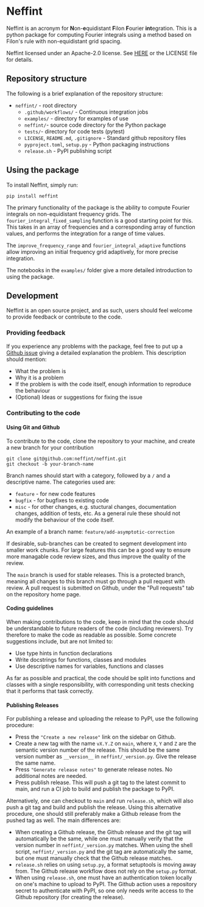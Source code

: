 # Neffint
Neffint is an acronym for **N**on-**e**quidistant **F**ilon **F**ourier **int**egration. This is a python package for computing Fourier integrals using a method based on Filon's rule with non-equidistant grid spacing.

Neffint licensed under an Apache-2.0 license. See [HERE](https://www.apache.org/licenses/LICENSE-2.0) or the LICENSE file for details.

## Repository structure

The following is a brief explanation of the repository structure:

- `neffint/` - root directory
    - `.github/workflows/` - Continuous integration jobs
    - `examples/` - directory for examples of use
    - `neffint/`- source code directory for the Python package
    - `tests/`- directory for code tests (pytest)
    - `LICENSE`, `README.md`, `.gitignore` - Standard github repository files
    - `pyproject.toml`, `setup.py` - Python packaging instructions
    - `release.sh` - PyPI publishing script

## Using the package

To install Neffint, simply run:

    pip install neffint

The primary functionality of the package is the ability to compute Fourier integrals on non-equidistant frequency grids. The `fourier_integral_fixed_sampling` function is a good starting point for this. This takes in an array of frequencies and a corresponding array of function values, and performs the integration for a range of time values.

The `improve_frequency_range` and `fourier_integral_adaptive` functions allow improving an initial frequency grid adaptively, for more precise integration.

The notebooks in the `examples/` folder give a more detailed introduction to using the package.

## Development

Neffint is an open source project, and as such, users should feel welcome to provide feedback or contribute to the code.

### Providing feedback

If you experience any problems with the package, feel free to put up a [Github issue](https://github.com/neffint/neffint/issues) giving a detailed explanation the problem. This description should mention:

- What the problem is
- Why it is a problem
- If the problem is with the code itself, enough information to reproduce the behaviour
- (Optional) Ideas or suggestions for fixing the issue

### Contributing to the code

#### Using Git and Github

To contribute to the code, clone the repository to your machine, and create a new branch for your contribution

    git clone git@github.com:neffint/neffint.git
    git checkout -b your-branch-name

Branch names should start with a category, followed by a `/` and a descriptive name. The categories used are:
- `feature` - for new code features
- `bugfix` - for bugfixes to existing code
- `misc` - for other changes, e.g. stuctural changes, documentation changes, addition of tests, etc. As a general rule these should not modify the behaviour of the code itself.

An example of a branch name: `feature/add-asymptotic-correction`

If desirable, sub-branches can be created to segment development into smaller work chunks. For large features this can be a good way to ensure more managable code review sizes, and thus improve the quality of the review.

The `main` branch is used for stable releases. This is a protected branch, meaning all changes to this branch must go through a pull request with review. A pull request is submitted on Github, under the "Pull requests" tab on the repository home page.

#### Coding guidelines

When making contributions to the code, keep in mind that the code should be understandable to future readers of the code (including reviewers). Try therefore to make the code as readable as possible. Some concrete suggestions include, but are not limited to:
- Use type hints in function declarations
- Write docstrings for functions, classes and modules
- Use descriptive names for variables, functions and classes

As far as possible and practical, the code should be split into functions and classes with a single responsibility, with corresponding unit tests checking that it performs that task correctly.

#### Publishing Releases

For publishing a release and uploading the release to PyPI, use the following procedure:

- Press the `"Create a new release"` link on the sidebar on Github.
- Create a new tag with the name `vX.Y.Z` on `main`, where `X`, `Y` and `Z` are the semantic version number of the release. This should be the same version number as `__version__` in `neffint/_version.py`. Give the release the same name.
- Press `"Generate release notes"` to generate release notes. No additional notes are needed.
- Press publish release. This will push a git tag to the latest commit to main, and run a CI job to build and publish the package to PyPI.

Alternatively, one can checkout to `main` and run `release.sh`, which will also push a git tag and build and publish the release. Using this alternative procedure, one should still preferably make a Github release from the pushed tag as well. The main differences are:

- When creating a Github release, the Github release and the git tag will automatically be the same, while one must manually verify that the version number in `neffint/_version.py` matches. When using the shell script, `neffint/_version.py` and the git tag are automatically the same, but one must manually check that the Github release matches.
- `release.sh` relies on using `setup.py`, a format setuptools is moving away from. The Github release workflow does not rely on the `setup.py` format.
- When using `release.sh`, one must have an authentication token locally on one's machine to upload to PyPI. The Github action uses a repository secret to authenticate with PyPI, so one only needs write access to the Github repository (for creating the release).
